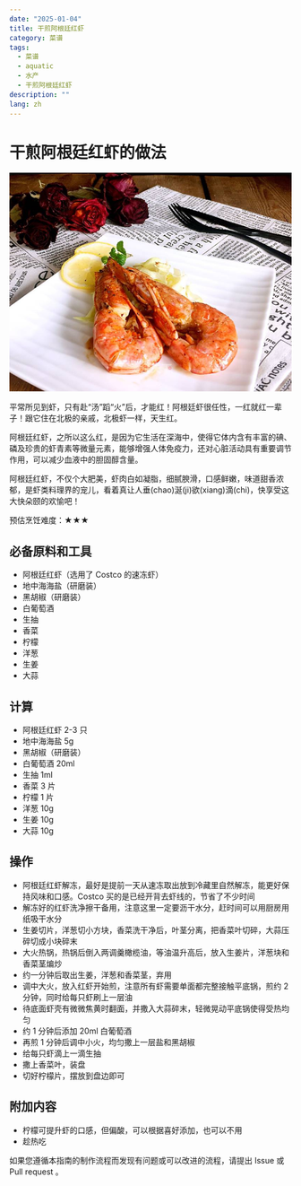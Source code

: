 ```yaml
---
date: "2025-01-04"
title: 干煎阿根廷红虾
category: 菜谱
tags:
  - 菜谱
  - aquatic
  - 水产
  - 干煎阿根廷红虾
description: ""
lang: zh
---
```


# 干煎阿根廷红虾的做法

![示例菜成品](./干煎阿根廷红虾.jpg)

平常所见到虾，只有赴“汤”蹈“火”后，才能红！阿根廷虾很任性，一红就红一辈子！跟它住在北极的亲戚，北极虾一样，天生红。

阿根廷红虾，之所以这么红，是因为它生活在深海中，使得它体内含有丰富的碘、磷及珍贵的虾青素等微量元素，能够增强人体免疫力，还对心脏活动具有重要调节作用，可以减少血液中的胆固醇含量。

阿根廷红虾，不仅个大肥美，虾肉白如凝脂，细腻腴滑，口感鲜嫩，味道甜香浓郁，是虾类料理界的宠儿，看着真让人垂(chao)涎(ji)欲(xiang)滴(chi)，快享受这大快朵颐的欢愉吧！

预估烹饪难度：★★★

## 必备原料和工具

- 阿根廷红虾（选用了 Costco 的速冻虾）
- 地中海海盐（研磨装）
- 黑胡椒（研磨装）
- 白葡萄酒
- 生抽
- 香菜
- 柠檬
- 洋葱
- 生姜
- 大蒜

## 计算

- 阿根廷红虾 2-3 只
- 地中海海盐 5g
- 黑胡椒（研磨装）
- 白葡萄酒 20ml
- 生抽 1ml
- 香菜 3 片
- 柠檬 1 片
- 洋葱 10g
- 生姜 10g
- 大蒜 10g

## 操作

- 阿根廷红虾解冻，最好是提前一天从速冻取出放到冷藏里自然解冻，能更好保持风味和口感。Costco 买的是已经开背去虾线的，节省了不少时间
- 解冻好的红虾洗净擦干备用，注意这里一定要沥干水分，赶时间可以用厨房用纸吸干水分
- 生姜切片，洋葱切小方块，香菜洗干净后，叶茎分离，把香菜叶切碎，大蒜压碎切成小块碎末
- 大火热锅，热锅后倒入两调羹橄榄油，等油温升高后，放入生姜片，洋葱块和香菜茎煸炒
- 约一分钟后取出生姜，洋葱和香菜茎，弃用
- 调中大火，放入红虾开始煎，注意所有虾需要单面都完整接触平底锅，煎约 2 分钟，同时给每只虾刷上一层油
- 待底面虾壳有微微焦黄时翻面，并撒入大蒜碎末，轻微晃动平底锅使得受热均匀
- 约 1 分钟后添加 20ml 白葡萄酒
- 再煎 1 分钟后调中小火，均匀撒上一层盐和黑胡椒
- 给每只虾滴上一滴生抽
- 撒上香菜叶，装盘
- 切好柠檬片，摆放到盘边即可

## 附加内容

- 柠檬可提升虾的口感，但偏酸，可以根据喜好添加，也可以不用
- 趁热吃

如果您遵循本指南的制作流程而发现有问题或可以改进的流程，请提出 Issue 或 Pull request 。
